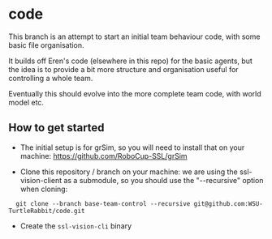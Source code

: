 # code

This branch is an attempt to start an initial team behaviour code, with some basic file organisation.

It builds off Eren's code (elsewhere in this repo) for the basic agents, but the idea is to provide a bit more structure and organisation useful for controlling a whole team.

Eventually this should evolve into the more complete team code, with world model etc.

## How to get started

* The initial setup is for grSim, so you will need to install that on your machine:
  https://github.com/RoboCup-SSL/grSim

* Clone this repository / branch on your machine:
  we are using the ssl-vision-client as a submodule, so you should use the "--recursive" option when cloning:

```
  git clone --branch base-team-control --recursive git@github.com:WSU-TurtleRabbit/code.git
```

* Create the `ssl-vision-cli` binary
